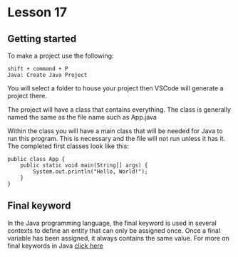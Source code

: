 # Lesson 17

## Getting started
To make a project use the following:

```
shift + command + P
Java: Create Java Project
```

You will select a folder to house your project then VSCode will generate a project there.

The project will have a class that contains everything. The class is generally named the same as the file name such as App.java

Within the class you will have a main class that will be needed for Java to run this program. This is necessary and the file will not run unless it has it. The completed first classes look like this:

```
public class App {
    public static void main(String[] args) {
        System.out.println("Hello, World!");
    }
}
```

## Final keyword
In the Java programming language, the final keyword is used in several contexts to define an entity that can only be assigned once. Once a final variable has been assigned, it always contains the same value. For more on final keywords in Java <a href="https://docs.oracle.com/javase/tutorial/java/IandI/final.html">click here</a>